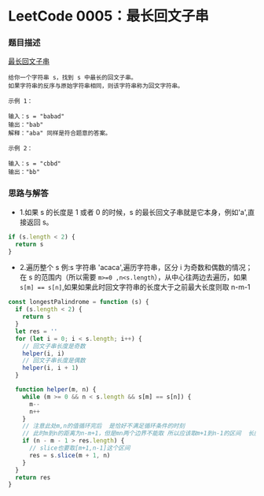 # LeetCode 0005：最长回文子串

### 题目描述

[最长回文子串](https://leetcode.cn/problems/longest-palindromic-substring/)

```
给你一个字符串 s，找到 s 中最长的回文子串。
如果字符串的反序与原始字符串相同，则该字符串称为回文字符串。

示例 1：

输入：s = "babad"
输出："bab"
解释："aba" 同样是符合题意的答案。

示例 2：

输入：s = "cbbd"
输出："bb"
```

### 思路与解答

- 1.如果 s 的长度是 1 或者 0 的时候，s 的最长回文子串就是它本身，例如'a',直接返回 s。

```javascript
if (s.length < 2) {
  return s
}
```

- 2.遍历整个 s
  例:s 字符串 'acaca',遍历字符串，区分 i 为奇数和偶数的情况；
  在 s 的范围内（所以需要 `m>=0 ,n<s.length`），从中心往两边去遍历，如果`s[m] == s[n]`,如果如果此时回文字符串的长度大于之前最大长度则取 n-m-1

```javascript
const longestPalindrome = function (s) {
  if (s.length < 2) {
    return s
  }
  let res = ''
  for (let i = 0; i < s.length; i++) {
    // 回文子串长度是奇数
    helper(i, i)
    // 回文子串长度是偶数
    helper(i, i + 1)
  }

  function helper(m, n) {
    while (m >= 0 && n < s.length && s[m] == s[n]) {
      m--
      n++
    }
    // 注意此处m,n的值循环完后  是恰好不满足循环条件的时刻
    // 此时m到n的距离为n-m+1，但是mn两个边界不能取 所以应该取m+1到n-1的区间  长度是n-m-1
    if (n - m - 1 > res.length) {
      // slice也要取[m+1,n-1]这个区间
      res = s.slice(m + 1, n)
    }
  }
  return res
}
```
